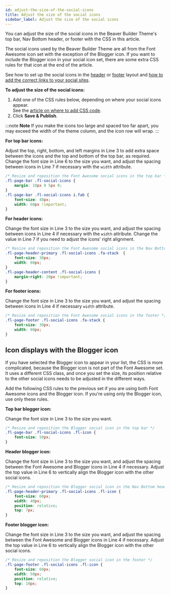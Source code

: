```yaml
---
id: adjust-the-size-of-the-social-icons
title: Adjust the size of the social icons
sidebar_label: Adjust the size of the social icons
---
```


You can adjust the size of the social icons in the Beaver Builder Theme's top bar, Nav Bottom header, or footer with the CSS in this article.

The social icons used by the Beaver Builder Theme are all from the Font Awesome icon set with the exception of the Blogger icon. If you want to include the Blogger icon in your social icon set, there are some extra CSS rules for that icon at the end of the article.

See how to set up the social icons in the [header](/bb-theme/customizer-settings/header.md) or [footer](/bb-theme/customizer-settings/footer.md) layout and [how to add the correct links to your social sites](/bb-theme/customizer-settings/general.md/#social-links).

**To adjust the size of the social icons:**

  1. Add one of the CSS rules below, depending on where your social icons appear.  
  See the [article on where to add CSS code](/beaver-builder/styles/code/custom-css.md).
  2. Click **Save & Publish**.

:::note **Note**
If you make the icons too large and spaced too far apart, you may exceed the width of the theme column, and the icon row will wrap.
:::

**For top bar icons:**

Adjust the top, right, bottom, and left margins in Line 3 to add extra space between the icons and the top and bottom of the top bar, as required. Change the font size in Line 6 to the size you want, and adjust the spacing between icons in Line 7 if necessary with the `width` attribute.

```css
/* Resize and reposition the Font Awesome social icons in the top bar */
.fl-page-bar .fl-social-icons {
    margin: 10px 0 5px 0;
}
.fl-page-bar .fl-social-icons i.fab {
    font-size: 40px;
    width: 60px !important;
}
```

**For header icons:**

Change the font size in Line 3 to the size you want, and adjust the spacing between icons in Line 4 if necessary with the `width` attribute. Change the value in Line 7 if you need to adjust the icons' right alignment.

```css
/* Resize and reposition the Font Awesome social icons in the Nav Bottom header */
.fl-page-header-primary .fl-social-icons .fa-stack  {
    font-size: 30px;
    width: 80px;
}
.fl-page-header-content .fl-social-icons {
    margin-right: 20px !important;
}
```

**For footer icons:**

Change the font size in Line 3 to the size you want, and adjust the spacing between icons in Line 4 if necessary `width` attribute.

```css
/* Resize and reposition the Font Awesome social icons in the footer */
.fl-page-footer .fl-social-icons .fa-stack {
    font-size: 30px;
    width: 80px;
}
```

## Icon displays with the Blogger icon

If you have selected the Blogger icon to appear in your list, the CSS is more complicated, because the Blogger icon is not part of the Font Awesome set. It uses a different CSS class, and once you set the size, its position relative to the other social icons needs to be adjusted in the different ways.

Add the following CSS rules to the previous set if you are using both Font Awesome icons and the Blogger icon. If you're using only the Blogger icon, use only these rules.

**Top bar blogger icon:**

Change the font size in Line 3 to the size you want.

```css
/* Resize and reposition the Blogger social icon in the top bar */
.fl-page-bar .fl-social-icons .fl-icon {
    font-size: 50px;
}
```

**Header blogger icon:**

Change the font size in Line 3 to the size you want, and adjust the spacing between the Font Awesome and Blogger icons in Line 4 if necessary. Adjust the top value in Line 6 to vertically align the Blogger icon with the other social icons.

```css
/* Resize and reposition the Blogger social icon in the Nav Bottom header */
.fl-page-header-primary .fl-social-icons .fl-icon {
    font-size: 60px;
    width: 40px;
    position: relative;
    top: 7px;
}
```

**Footer blogger icon:**

Change the font size in Line 3 to the size you want, and adjust the spacing between the Font Awesome and Blogger icons in Line 4 if necessary. Adjust the top value in Line 6 to vertically align the Blogger icon with the other social icons.

```css
/* Resize and reposition the Blogger social icon in the footer */
.fl-page-footer .fl-social-icons .fl-icon {
    font-size: 60px;
    width: 50px;
    position: relative;
    top: 10px;
}
```
